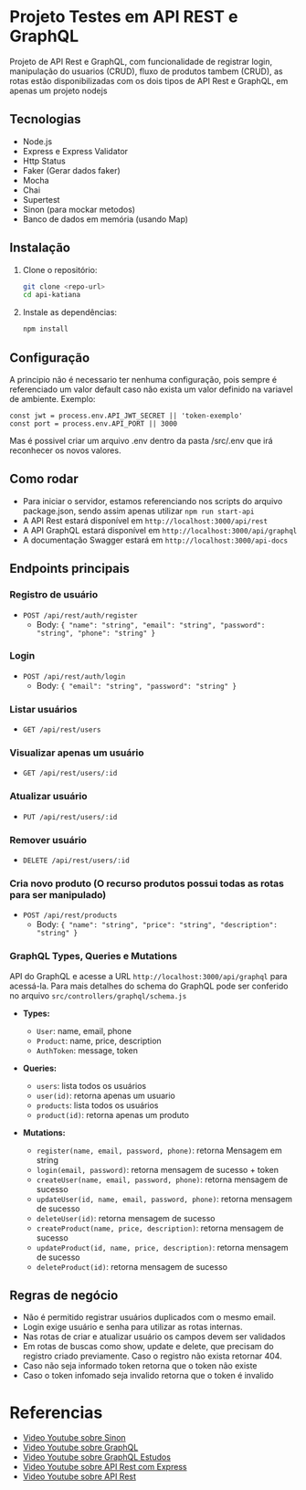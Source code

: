 # Projeto Testes em API REST e GraphQL

Projeto de API Rest e GraphQL, com funcionalidade de registrar login, manipulação do usuarios (CRUD), fluxo de produtos tambem (CRUD), as rotas estão disponibilizadas com os dois tipos de API Rest e GraphQL, em apenas um projeto nodejs

## Tecnologias
- Node.js
- Express e Express Validator
- Http Status
- Faker (Gerar dados faker)
- Mocha
- Chai
- Supertest
- Sinon (para mockar metodos)
- Banco de dados em memória (usando Map)

## Instalação

1. Clone o repositório:
   ```sh
   git clone <repo-url>
   cd api-katiana
   ```
2. Instale as dependências:
   ```sh
   npm install 
   ```

## Configuração

A principio não é necessario ter nenhuma configuração, pois sempre é referenciado um valor default caso não exista um valor definido na variavel de ambiente.
Exemplo:
```shell
const jwt = process.env.API_JWT_SECRET || 'token-exemplo'
const port = process.env.API_PORT || 3000
```
Mas é possivel criar um arquivo .env dentro da pasta /src/.env que irá reconhecer os novos valores.

## Como rodar

- Para iniciar o servidor, estamos referenciando nos scripts do arquivo package.json, sendo assim apenas utilizar `npm run start-api`
- A API Rest estará disponível em `http://localhost:3000/api/rest`
- A API GraphQL estará disponível em `http://localhost:3000/api/graphql`
- A documentação Swagger estará em `http://localhost:3000/api-docs`

## Endpoints principais

### Registro de usuário
- `POST /api/rest/auth/register`
  - Body: `{ "name": "string", "email": "string", "password": "string", "phone": "string" }`

### Login
- `POST /api/rest/auth/login`
  - Body: `{ "email": "string", "password": "string" }`

### Listar usuários
- `GET /api/rest/users`

### Visualizar apenas um usuário
- `GET /api/rest/users/:id`

### Atualizar usuário
- `PUT /api/rest/users/:id`

### Remover usuário
- `DELETE /api/rest/users/:id`

### Cria novo produto (O recurso produtos possui todas as rotas para ser manipulado)
- `POST /api/rest/products`
  - Body: `{ "name": "string", "price": "string", "description": "string" }`

### GraphQL Types, Queries e Mutations
API do GraphQL e acesse a URL `http://localhost:3000/api/graphql` para acessá-la. Para mais detalhes do schema do GraphQL pode ser conferido no arquivo `src/controllers/graphql/schema.js`

- **Types:**
  - `User`: name, email, phone
  - `Product`: name, price, description
  - `AuthToken`: message, token
- **Queries:**
  - `users`: lista todos os usuários
  - `user(id)`: retorna apenas um usuario
  - `products`: lista todos os usuários
  - `product(id)`: retorna apenas um produto

- **Mutations:**
  - `register(name, email, password, phone)`: retorna Mensagem em string
  - `login(email, password)`: retorna mensagem de sucesso + token
  - `createUser(name, email, password, phone)`: retorna mensagem de sucesso
  - `updateUser(id, name, email, password, phone)`: retorna mensagem de sucesso
  - `deleteUser(id)`: retorna mensagem de sucesso
  - `createProduct(name, price, description)`: retorna mensagem de sucesso
  - `updateProduct(id, name, price, description)`: retorna mensagem de sucesso
  - `deleteProduct(id)`: retorna mensagem de sucesso

## Regras de negócio
- Não é permitido registrar usuários duplicados com o mesmo email.
- Login exige usuário e senha para utilizar as rotas internas.
- Nas rotas de criar e atualizar usuário os campos devem ser validados
- Em rotas de buscas como show, update e delete, que precisam do registro criado previamente. Caso o registro não exista retornar 404.
- Caso não seja informado token retorna que o token não existe
- Caso o token infomado seja invalido retorna que o token é invalido

# Referencias
- [Video Youtube sobre Sinon](https://www.youtube.com/watch?v=rXoh6ZFUg-E)
- [Video Youtube sobre GraphQL](https://www.youtube.com/watch?v=-6YWAgOr9N4)
- [Video Youtube sobre GraphQL Estudos](https://www.youtube.com/watch?v=1dz48pReq_c)
- [Video Youtube sobre API Rest com Express](https://www.youtube.com/watch?v=ycIxWTEI908)
- [Video Youtube sobre API Rest](https://www.youtube.com/watch?v=hHM-hr9q4mo)